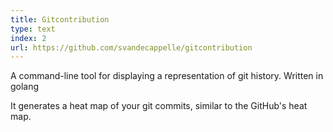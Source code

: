 ```yaml
---
title: Gitcontribution
type: text
index: 2
url: https://github.com/svandecappelle/gitcontribution
---
```


A command-line tool for displaying a representation of git history. Written in golang

It generates a heat map of your git commits, similar to the GitHub's heat map.
